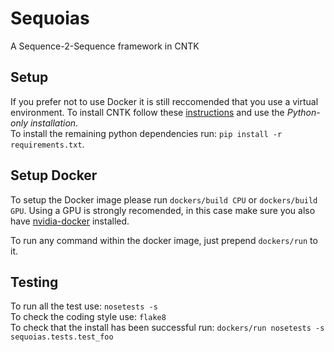 # Sequoias
A Sequence-2-Sequence framework in CNTK

## Setup

If you prefer not to use Docker it is still reccomended that you use a virtual environment.
To install CNTK follow these [instructions](https://docs.microsoft.com/en-us/cognitive-toolkit/Setup-CNTK-on-your-machine) and use the *Python-only installation*.  
To install the remaining python dependencies run: `pip install -r requirements.txt`.

## Setup Docker

To setup the Docker image please run `dockers/build CPU` or `dockers/build GPU`. Using a GPU is strongly recomended, in this case make sure you also have [nvidia-docker](https://github.com/NVIDIA/nvidia-docker) installed.

To run any command within the docker image, just prepend `dockers/run` to it.

## Testing
To run all the test use: `nosetests -s`  
To check the coding style use: `flake8`  
To check that the install has been successful run: `dockers/run nosetests -s sequoias.tests.test_foo`
